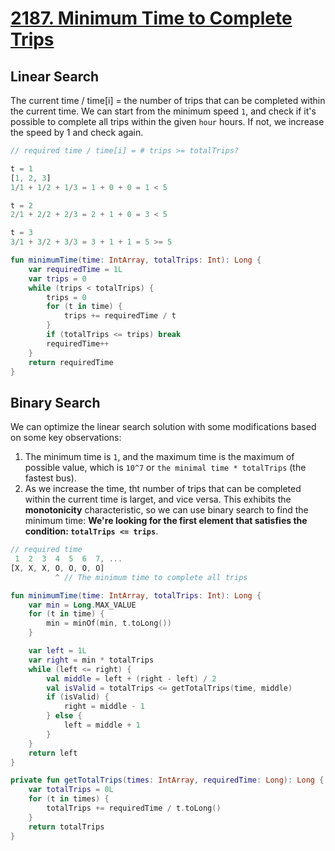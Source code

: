# [2187. Minimum Time to Complete Trips](https://leetcode.com/problems/minimum-time-to-complete-trips/description/)

## Linear Search
The current time / time[i] = the number of trips that can be completed within the current time. We can start from the minimum speed `1`, and check if it's possible to complete all trips within the given `hour` hours. If not, we increase the speed by 1 and check again.
```js
// required time / time[i] = # trips >= totalTrips?

t = 1
[1, 2, 3]
1/1 + 1/2 + 1/3 = 1 + 0 + 0 = 1 < 5

t = 2
2/1 + 2/2 + 2/3 = 2 + 1 + 0 = 3 < 5

t = 3
3/1 + 3/2 + 3/3 = 3 + 1 + 1 = 5 >= 5
```

```kotlin
fun minimumTime(time: IntArray, totalTrips: Int): Long {
    var requiredTime = 1L
    var trips = 0
    while (trips < totalTrips) {
        trips = 0
        for (t in time) {
            trips += requiredTime / t
        }
        if (totalTrips <= trips) break
        requiredTime++
    }
    return requiredTime
}
```

## Binary Search
We can optimize the linear search solution with some modifications based on some key observations:
1. The minimum time is `1`, and the maximum time is the maximum of possible value, which is `10^7` or `the minimal time * totalTrips` (the fastest bus).
2. As we increase the time, tht number of trips that can be completed within the current time is larget, and vice versa. This exhibits the **monotonicity** characteristic, so we can use binary search to find the minimum time: **We're looking for the first element that satisfies the condition: `totalTrips <= trips`**.

```js
// required time
 1  2  3  4  5  6  7, ...
[X, X, X, O, O, O, O]
          ^ // The minimum time to complete all trips
```

```kotlin
fun minimumTime(time: IntArray, totalTrips: Int): Long {
    var min = Long.MAX_VALUE
    for (t in time) {
        min = minOf(min, t.toLong())
    }

    var left = 1L
    var right = min * totalTrips
    while (left <= right) {
        val middle = left + (right - left) / 2
        val isValid = totalTrips <= getTotalTrips(time, middle)
        if (isValid) {
            right = middle - 1
        } else {
            left = middle + 1
        }
    }
    return left
}

private fun getTotalTrips(times: IntArray, requiredTime: Long): Long {
    var totalTrips = 0L
    for (t in times) {
        totalTrips += requiredTime / t.toLong()
    }
    return totalTrips
}
```
